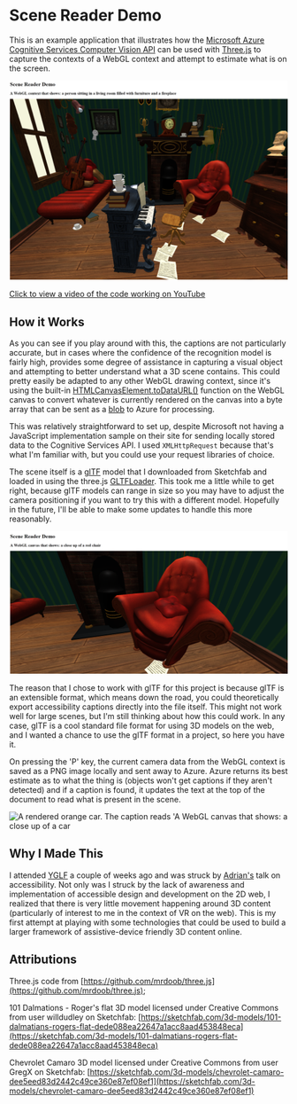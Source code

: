 # Scene Reader Demo
This is an example application that illustrates how the [Microsoft Azure Cognitive Services Computer Vision API](https://azure.microsoft.com/en-us/services/cognitive-services/computer-vision/) can be used with [Three.js](https://threejs.org) to capture the contexts of a WebGL context and attempt to estimate what is on the screen. 

![A screenshot of the application. It has an apartment rendered in a screen, with a caption that has been automatically generated. The caption reads 'A WebGL context that shows a person sitting in a living room filled with furniture and a fireplace. There is not actually a person in the room - an algorithm has mistakenly seen the bust of man and thought it was a real person'](/resources/readme_example.PNG)

[Click to view a video of the code working on YouTube](https://www.youtube.com/watch?v=NaO0Q_p8cPs&feature=youtu.be)

## How it Works
As you can see if you play around with this, the captions are not particularly accurate, but in cases where the confidence of the recognition model is fairly high, provides some degree of assistance in capturing a visual object and attempting to better understand what a 3D scene contains. This could pretty easily be adapted to any other WebGL drawing context, since it's using the built-in [HTMLCanvasElement.toDataURL()](https://developer.mozilla.org/en-US/docs/Web/API/HTMLCanvasElement/toDataURL) function on the WebGL canvas to convert whatever is currently rendered on the canvas into a byte array that can be sent as a [blob](https://developer.mozilla.org/en-US/docs/Web/API/XMLHttpRequest/Sending_and_Receiving_Binary_Data) to Azure for processing. 

This was relatively straightforward to set up, despite Microsoft not having a JavaScript implementation sample on their site for sending locally stored data to the Cognitive Services API. I used `XMLHttpRequest` because that's what I'm familiar with, but you could use your request libraries of choice. 

The scene itself is a [glTF](https://www.khronos.org/gltf/) model that I downloaded from Sketchfab and loaded in using the three.js [GLTFLoader](https://threejs.org/docs/#examples/loaders/GLTFLoader). This took me a little while to get right, because glTF models can range in size so you may have to adjust the camera positioning if you want to try this with a different model. Hopefully in the future, I'll be able to make some updates to handle this more reasonably.

![A screenshot of the application. It is a rendered red chair with a caption that says 'A WebGL canvas that shows: a close up of a red chair.](resources/readme_example_2.PNG)

The reason that I chose to work with glTF for this project is because glTF is an extensible format, which means down the road, you could theoretically export accessibility captions directly into the file itself. This might not work well for large scenes, but I'm still thinking about how this could work. In any case, glTF is a cool standard file format for using 3D models on the web, and I wanted a chance to use the glTF format in a project, so here you have it. 

On pressing the 'P' key, the current camera data from the WebGL context is saved as a PNG image locally and sent away to Azure. Azure returns its best estimate as to what the thing is (objects won't get captions if they aren't detected) and if a caption is found, it updates the text at the top of the document to read what is present in the scene.

![A rendered orange car. The caption reads 'A WebGL canvas that shows: a close up of a car](readme_example_3.PNG)

## Why I Made This
I attended [YGLF](https://lithuania.yglfconf.com/) a couple of weeks ago and was struck by [Adrian's](https://twitter.com/aardrian) talk on accessibility. Not only was I struck by the lack of awareness and implementation of accessible design and development on the 2D web, I realized that there is very little movement happening around 3D content (particularly of interest to me in the context of VR on the web). This is my first attempt at playing with some technologies that could be used to build a larger framework of assistive-device friendly 3D content online.

## Attributions
Three.js code from [https://github.com/mrdoob/three.js](https://github.com/mrdoob/three.js);

101 Dalmations - Roger's flat 3D model licensed under Creative Commons from user willdudley on Sketchfab: [https://sketchfab.com/3d-models/101-dalmatians-rogers-flat-dede088ea22647a1acc8aad453848eca](https://sketchfab.com/3d-models/101-dalmatians-rogers-flat-dede088ea22647a1acc8aad453848eca)

Chevrolet Camaro 3D model licensed under Creative Commons from user GregX on Sketchfab: [https://sketchfab.com/3d-models/chevrolet-camaro-dee5eed83d2442c49ce360e87ef08ef1](https://sketchfab.com/3d-models/chevrolet-camaro-dee5eed83d2442c49ce360e87ef08ef1)